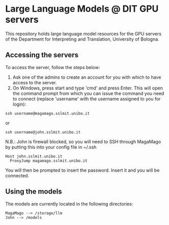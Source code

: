 # Large Language Models @ DIT GPU servers

This repository holds large language model resources for the GPU servers of the Department for Interpreting and Translation, University of Bologna.

## Accessing the servers

To access the server, follow the steps below:

1. Ask one of the admins to create an account for you with which to have access to the server.
2. On Windows, press start and type 'cmd' and press Enter. This will open the command prompt from which you can issue the command you need to connect (replace 'username' with the username assigned to you for login):

```console
ssh username@magamago.sslmit.unibo.it
```
or
```console
ssh username@john.sslmit.unibo.it
```

N.B.: John is firewall blocked, so you will need to SSH through MagaMago by putting this into your config file in ~/.ssh
```console
Host john.sslmit.unibo.it
  ProxyJump magamago.sslmit.unibo.it
```
You will then be prompted to insert the password. Insert it and you will be connected.

## Using the models

The models are currently located in the following directories:

```
MagaMago --> /storage/llm
John --> /models
```
